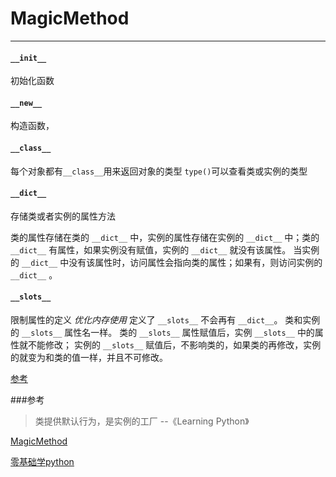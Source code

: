 
# MagicMethod

---


#### `__init__`
初始化函数

#### `__new__`
构造函数，

#### `__class__`
每个对象都有`__class__`用来返回对象的类型
`type()`可以查看类或实例的类型

#### `__dict__`
存储类或者实例的属性方法
 
类的属性存储在类的 `__dict__` 中，实例的属性存储在实例的 `__dict__` 中；类的 `__dict__` 有属性，如果实例没有赋值，实例的 `__dict__` 就没有该属性。
当实例的 `__dict__` 中没有该属性时，访问属性会指向类的属性；如果有，则访问实例的 `__dict__` 。

#### `__slots__`
限制属性的定义 *优化内存使用*
定义了 `__slots__` 不会再有 `__dict__`。
类和实例的 `__slots__` 属性名一样。
类的 `__slots__` 属性赋值后，实例 `__slots__` 中的属性就不能修改； 实例的 `__slots__` 赋值后，不影响类的，如果类的再修改，实例的就变为和类的值一样，并且不可修改。

[参考](http://docs.pythontab.com/learnpython/212/)

###参考
> 类提供默认行为，是实例的工厂 --《Learning Python》

[MagicMethod](http://www.oschina.net/translate/python-magicmethods?cmp)

[零基础学python](http://docs.pythontab.com/learnpython/)